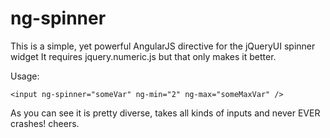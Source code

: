 ng-spinner
==========

This is a simple, yet powerful AngularJS directive for the jQueryUI spinner widget
It requires jquery.numeric.js but that only makes it better.

Usage:

    <input ng-spinner="someVar" ng-min="2" ng-max="someMaxVar" />
    
As you can see it is pretty diverse, takes all kinds of inputs and never EVER crashes! cheers.
